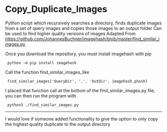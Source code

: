 # Copy_Duplicate_Images
Python script which recursively searches a directory, finds duplicate images from a set of query images and copies those images to an output folder
Can be used to find higher quality versions of images
Adapted From https://github.com/JohannesBuchner/imagehash/blob/master/find_similar_images.py

Once you download the repository, you must install imagehash with pip 
     
     python -m pip install imagehash

Call the function find_similar_images_like

     find_similar_images('QueryDir', '.', 'OutDir', imagehash.phash)
     
I placed that function call at the bottom of the find_similar_images.py file, you can then run the program with 

     python3 ./find_similar_images.py
     
-----------------------------------------------------------------

I would love if someone added functionality to give the option to only copy the highest quality duplicate to the output directory
